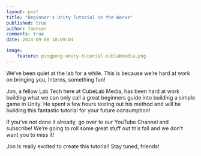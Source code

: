 ```yaml
---
layout: post
title: "Beginner's Unity Tutorial in the Works"
published: true
author: tmencer
comments: true
date: 2014-09-08 10:09:04

image:
    feature: pingpong-unity-tutorial-cublabmedia.png
---
```

We&#8217;ve been quiet at the lab for a while. This is because we&#8217;re hard at work on bringing you, Interns, something fun!

Jon, a fellow Lab Tech here at CubeLab Media, has been hard at work building what we can only call a great beginners guide into building a simple game in Unity. He spent a few hours testing out his method and will be building this fantastic tutorial for your future consumption!

If you&#8217;ve not done it already, go over to our YouTube Channel and subscribe! We&#8217;re going to roll some great stuff out this fall and we don&#8217;t want you to miss it!

Jon is really excited to create this tutorial! Stay tuned, friends!
